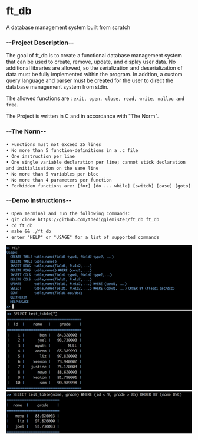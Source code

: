 # ft_db
A database management system built from scratch

### --Project Description--

The goal of ft_db is to create a functional database management system that can be used to create, remove, update, and display user data. No additional libraries are allowed, so the serialization and deserialization of data must be fully implemented within the program. In addtion, a custom query language and parser must be created for the user to direct the database management system from stdin.

The allowed functions are : ```exit, open, close, read, write, malloc and free```.

The Project is written in C and in accordance with "The Norm".

### --The Norm--

    • Functions must not exceed 25 lines
    • No more than 5 function-definitions in a .c file
    • One instruction per line
    • One single variable declaration per line; cannot stick declaration and initialisation on the same line
    • No more than 5 variables per bloc
    • No more than 4 parameters per function
    • Forbidden functions are: [for] [do ... while] [switch] [case] [goto]

### --Demo Instructions--

    • Open Terminal and run the following commands:
    • git clone https://github.com/thedigglemister/ft_db ft_db
    • cd ft_db
    • make && ./ft_db
    • enter "HELP" or "USAGE" for a list of supported commands
    
<img src="/images/usage.png" width="600">

<img src="/images/select_all.png" width="600">

<img src="/images/select_some.png" width="600">
